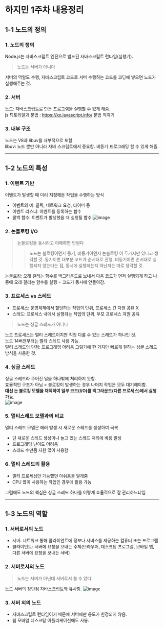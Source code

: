 # 하지민 1주차 내용정리
## 1-1 노드의 정의
### 1. 노드의 정의
Node.js는 자바스크립트 엔진으로 빌드된 자바스크립트 런타임(실행기).
>노드는 서버가 아니다

서버의 역할도 수행, 자바스크립트 코드로 서버 수행하는 코드를 코딩에 넣으면 노드가 실행해주는 것. 
### 2. 서버
노드: 자바스크립트로 만든 프로그램을 실행할 수 있게 해줌.   
js 튜토리얼과 문법 : <https://ko.javascript.info/> 문법 익히기   
### 3. 내부 구조
노드는 V8과 libuv를 내부적으로 포함   
libuv: 노드 뿐만 아니라 자바 스크립트에서 중요함. 비동기 프로그래밍 할 수 있게 해줌.   
***
## 1-2 노드의 특성
### 1. 이벤트 기반
이벤트가 발생할 때 미리 지정해둔 작업을 수행하는 방식   
- 이벤트의 예: 클릭, 네트워크 요청, 타이머 등   
- 이벤트 리스너: 이벤트를 등록하는 함수   
- 콜백 함수: 이벤트가 발생했을 때 실행될 함수
![image](https://github.com/j1m1n-ha/2024-1-Node.js-Study/assets/163178666/030ddf64-2c94-4514-9ce1-8291c5880b9e)


### 2. 논블로킹 I/O
> 논블로킹을 동시라고 이해하면 안된다
> > 노드는 블로킹이면서 동기, 비동기이면서 논블로킹 이 두가지만 있다고 생각할 것.
> > 동기이면 대부분 코드가 순서대로 진행, 비동기이면 순서대로 실행되지 않는다는 점, 동시에 실행되는지 아닌지는 따로 생각할 것.

논블로킹: 오래 걸리는 함수를 백그라운드로 보내서 다음 코드가 먼저 실행되게 하고 나중에 오래 걸리는 함수를 실행 = 코드가 동시에 안돌아감.

### 3. 프로세스 vs 스레드
- 프로세스: 운영체제에서 할당하는 작업의 단위, 프로세스 간 자원 공유 X
- 스레드: 프로세스 내에서 실행되는 작업의 단위, 부모 프로세스 자원 공유
> 노드는 싱글 스레드가 아니다

노드 프로세스는 멀티 스레드이지만 직접 다룰 수 있는 스레드가 하나인 것.   
노드 14버전부터는 멀티 스레드 사용 가능.    
멀티 스레드의 단점: 프로그래밍 어려움 그렇기에 한 가지만 빠르게 잘하는 싱글 스레드 방식을 사용한 것.   
### 4. 싱글 스레드
싱글 스레드라 주어진 일을 하나밖에 처리하지 못함.   
효율적인 구조가 아님 = 블로킹이 발생하는 경우 나머지 작업은 모두 대기해야함.   
**대신 논 블로킹 모델을 채택하여 일부 코드(I/O)를 백그라운드(다른 프로세스)에서 실행 가능.**      
![image](https://github.com/j1m1n-ha/2024-1-Node.js-Study/assets/163178666/9940609d-ebdc-4f0c-aff7-3dc4b878919b)

### 5. 멀티스레드 모델과의 비교
멀티 스레드 모델은 에러 발생 시 새로운 스레드를 생성하여 극복   
- 단 새로운 스레드 생성이나 놀고 있는 스레드 처리에 비용 발생
- 프로그래밍 난이도 어려움
- 스레드 수만큼 자원 많이 사용함

### 6. 멀티 스레드의 활용
- 멀티 프로세싱만 가능했던 아쉬움을 달래줌
- CPU 많이 사용하는 작업인 경우에 활용 가능

그럼에도 노드의 핵심은 싱글 스레드 하나를 어떻게 효율적으로 잘 관리하느냐임
***
## 1-3 노드의 역할
### 1. 서버로서의 노드
- 서버: 네트워크 통해 클라이언트에 정보나 서비스를 제공하는 컴퓨터 또는 프로그램
- 클라이언트: 서버에 요청을 보내는 주체(브라우저, 데스크탑 프로그램, 모바일 앱, 다른 서버에 요청을 보내는 서버)
### 2. 서버로서의 노드
> 노드는 서버가 아닌데 서버로서 쓸 수 있다.

노드 서버의 장단점 자바스크립트와 유사함.
![image](https://github.com/j1m1n-ha/2024-1-Node.js-Study/assets/163178666/f41b5fc1-fea8-4187-ab8c-70252a7d8b14)

### 3. 서버 외의 노드
- 자바스크립트 런타임이기 때문에 서버에만 용도가 한정되지 않음.
- 웹 모바일 데스크탑 어플리케이션에도 사용.

